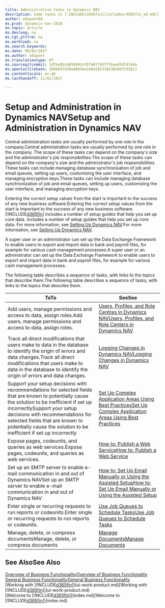 ```yaml
---
title: Administrative tasks in Dynamics NAV
description: Some tasks in [!INCLUDE[d365fin](includes/d365fin_md.md)] requires central administration and setup. See what they are and learn what to do.
author: edupont04
ms.prod: dynamics-nav-2018
ms.topic: article
ms.devlang: na
ms.tgt_pltfrm: na
ms.workload: na
ms.search.keywords: 
ms.date: 09/01/2017
ms.author: edupont
ms.translationtype: HT
ms.sourcegitcommit: 1dfba8b14019991c95f40ffd5f7fbaed5df414eb
ms.openlocfilehash: 3ddb647d28a4065be248a265316b38e8d37d28c2
ms.contentlocale: en-gb
ms.lasthandoff: 12/01/2017

---
```

# <a name="setup-and-administration-in-dynamics-nav"></a><span data-ttu-id="a57e8-104">Setup and Administration in Dynamics NAV</span><span class="sxs-lookup"><span data-stu-id="a57e8-104">Setup and Administration in Dynamics NAV</span></span>
<span data-ttu-id="a57e8-105">Central administration tasks are usually performed by one role in the company.</span><span class="sxs-lookup"><span data-stu-id="a57e8-105">Central administration tasks are usually performed by one role in the company.</span></span> <span data-ttu-id="a57e8-106">The scope of these tasks can depend on the company's size and the administrator's job responsibilities.</span><span class="sxs-lookup"><span data-stu-id="a57e8-106">The scope of these tasks can depend on the company's size and the administrator's job responsibilities.</span></span> <span data-ttu-id="a57e8-107">These tasks can include managing database synchronisation of job and email queues, setting up users, customising the user interface, and managing encryption keys.</span><span class="sxs-lookup"><span data-stu-id="a57e8-107">These tasks can include managing database synchronization of job and email queues, setting up users, customizing the user interface, and managing encryption keys.</span></span>  

<span data-ttu-id="a57e8-108">Entering the correct setup values from the start is important to the success of any new business software.</span><span class="sxs-lookup"><span data-stu-id="a57e8-108">Entering the correct setup values from the start is important to the success of any new business software.</span></span> [!INCLUDE[d365fin](includes/d365fin_md.md)]<span data-ttu-id="a57e8-109"> includes a number of setup guides that help you set up core data.</span><span class="sxs-lookup"><span data-stu-id="a57e8-109"> includes a number of setup guides that help you set up core data.</span></span> <span data-ttu-id="a57e8-110">For more information, see [Setting Up Dynamics NAV](setup.md).</span><span class="sxs-lookup"><span data-stu-id="a57e8-110">For more information, see [Setting Up Dynamics NAV](setup.md).</span></span>

<!--Whether you use [!INCLUDE[rim](../../includes/rim_md.md)] to implement setup values or you manually enter them in the new company, you can support your setup decisions with some general recommendations for selected setup fields that are known to potentially cause the solution to be inefficient if defined incorrectly.-->  

<span data-ttu-id="a57e8-111">A super user or an administrator can set up the Data Exchange Framework to enable users to export and import data in bank and payroll files, for example for various cash management processes.</span><span class="sxs-lookup"><span data-stu-id="a57e8-111">A super user or an administrator can set up the Data Exchange Framework to enable users to export and import data in bank and payroll files, for example for various cash management processes.</span></span>  

<span data-ttu-id="a57e8-112">The following table describes a sequence of tasks, with links to the topics that describe them.</span><span class="sxs-lookup"><span data-stu-id="a57e8-112">The following table describes a sequence of tasks, with links to the topics that describe them.</span></span>   

|<span data-ttu-id="a57e8-113">**To**</span><span class="sxs-lookup"><span data-stu-id="a57e8-113">**To**</span></span>|<span data-ttu-id="a57e8-114">**See**</span><span class="sxs-lookup"><span data-stu-id="a57e8-114">**See**</span></span>|  
|------------|-------------|  
|<span data-ttu-id="a57e8-115">Add users, manage permissions and access to data, assign roles.</span><span class="sxs-lookup"><span data-stu-id="a57e8-115">Add users, manage permissions and access to data, assign roles.</span></span>|[<span data-ttu-id="a57e8-116">Users, Profiles, and Role Centres in Dynamics NAV</span><span class="sxs-lookup"><span data-stu-id="a57e8-116">Users, Profiles, and Role Centers in Dynamics NAV</span></span>](admin-users-profiles-roles.md)|  
|<span data-ttu-id="a57e8-117">Track all direct modifications that users make to data in the database to identify the origin of errors and data changes.</span><span class="sxs-lookup"><span data-stu-id="a57e8-117">Track all direct modifications that users make to data in the database to identify the origin of errors and data changes.</span></span>|[<span data-ttu-id="a57e8-118">Logging Changes in Dynamics NAV</span><span class="sxs-lookup"><span data-stu-id="a57e8-118">Logging Changes in Dynamics NAV</span></span>](across-log-changes.md)|  
|<span data-ttu-id="a57e8-119">Support your setup decisions with recommendations for selected fields that are known to potentially cause the solution to be inefficient if set up incorrectly</span><span class="sxs-lookup"><span data-stu-id="a57e8-119">Support your setup decisions with recommendations for selected fields that are known to potentially cause the solution to be inefficient if set up incorrectly</span></span>|[<span data-ttu-id="a57e8-120">Set Up Complex Application Areas Using Best Practices</span><span class="sxs-lookup"><span data-stu-id="a57e8-120">Set Up Complex Application Areas Using Best Practices</span></span>](set-up-complex-application-areas-using-best-practices.md)|  
|<span data-ttu-id="a57e8-121">Expose pages, codeunits, and queries as web services.</span><span class="sxs-lookup"><span data-stu-id="a57e8-121">Expose pages, codeunits, and queries as web services.</span></span>|[<span data-ttu-id="a57e8-122">How to: Publish a Web Service</span><span class="sxs-lookup"><span data-stu-id="a57e8-122">How to: Publish a Web Service</span></span>](across-how-publish-web-service.md)|  
|<span data-ttu-id="a57e8-123">Set up an SMTP server to enable e-mail communication in and out of Dynamics NAV</span><span class="sxs-lookup"><span data-stu-id="a57e8-123">Set up an SMTP server to enable e-mail communication in and out of Dynamics NAV</span></span>| [<span data-ttu-id="a57e8-124">How to: Set Up Email Manually or Using the Assisted Setup</span><span class="sxs-lookup"><span data-stu-id="a57e8-124">How to: Set Up Email Manually or Using the Assisted Setup</span></span>](madeira-how-setup-email.md)|  
|<span data-ttu-id="a57e8-125">Enter single or recurring requests to run reports or codeunits.</span><span class="sxs-lookup"><span data-stu-id="a57e8-125">Enter single or recurring requests to run reports or codeunits.</span></span>|[<span data-ttu-id="a57e8-126">Use Job Queues to Schedule Tasks</span><span class="sxs-lookup"><span data-stu-id="a57e8-126">Use Job Queues to Schedule Tasks</span></span>](admin-job-queues-schedule-tasks.md)|  
|<span data-ttu-id="a57e8-127">Manage, delete, or compress documents</span><span class="sxs-lookup"><span data-stu-id="a57e8-127">Manage, delete, or compress documents</span></span>|[<span data-ttu-id="a57e8-128">Manage Documents</span><span class="sxs-lookup"><span data-stu-id="a57e8-128">Manage Documents</span></span>](admin-manage-documents.md)|  

## <a name="see-also"></a><span data-ttu-id="a57e8-129">See Also</span><span class="sxs-lookup"><span data-stu-id="a57e8-129">See Also</span></span>
[<span data-ttu-id="a57e8-130">Overview of Business Functionality</span><span class="sxs-lookup"><span data-stu-id="a57e8-130">Overview of Business Functionality</span></span>](madeira-business-functionality.md)  
[<span data-ttu-id="a57e8-131">General Business Functionality</span><span class="sxs-lookup"><span data-stu-id="a57e8-131">General Business Functionality</span></span>](ui-across-business-areas.md)  
<span data-ttu-id="a57e8-132">[Working with [!INCLUDE[d365fin](includes/d365fin_md.md)]](ui-work-product.md)</span><span class="sxs-lookup"><span data-stu-id="a57e8-132">[Working with [!INCLUDE[d365fin](includes/d365fin_md.md)]](ui-work-product.md)</span></span>  
<span data-ttu-id="a57e8-133">[Welcome to [!INCLUDE[d365fin](includes/d365fin_md.md)]](index.md)</span><span class="sxs-lookup"><span data-stu-id="a57e8-133">[Welcome to [!INCLUDE[d365fin](includes/d365fin_md.md)]](index.md)</span></span>  


